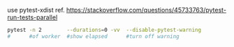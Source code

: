 use pytest-xdist
ref. https://stackoverflow.com/questions/45733763/pytest-run-tests-parallel

```bash
pytest -n 2        --durations=0 -vv  --disable-pytest-warning
#      #of worker  #show elapsed      #turn off warning
```

